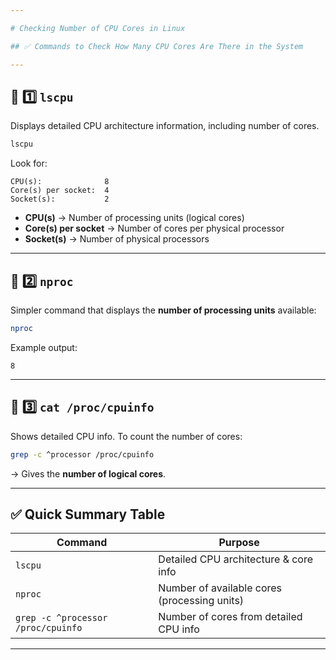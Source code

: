 ```yaml
---

# Checking Number of CPU Cores in Linux

## ✅ Commands to Check How Many CPU Cores Are There in the System

---
```


## 📌 1️⃣ `lscpu`
Displays detailed CPU architecture information, including number of cores.
```bash
lscpu
```
Look for:
```
CPU(s):              8
Core(s) per socket:  4
Socket(s):           2
```
- **CPU(s)** → Number of processing units (logical cores)
- **Core(s) per socket** → Number of cores per physical processor
- **Socket(s)** → Number of physical processors

---

## 📌 2️⃣ `nproc`
Simpler command that displays the **number of processing units** available:
```bash
nproc
```
Example output:
```
8
```

---

## 📌 3️⃣ `cat /proc/cpuinfo`
Shows detailed CPU info. To count the number of cores:
```bash
grep -c ^processor /proc/cpuinfo
```
→ Gives the **number of logical cores**.

---

## ✅ Quick Summary Table

| **Command**                     | **Purpose**                              |
|---------------------------------|------------------------------------------|
| `lscpu`                         | Detailed CPU architecture & core info   |
| `nproc`                         | Number of available cores (processing units) |
| `grep -c ^processor /proc/cpuinfo` | Number of cores from detailed CPU info |

---
